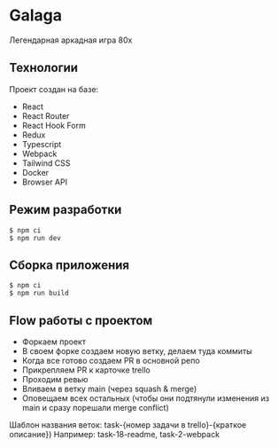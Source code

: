 # Galaga

Легендарная аркадная игра 80х

## Технологии

Проект создан на базе:

- React
- React Router
- React Hook Form
- Redux
- Typescript
- Webpack
- Tailwind CSS
- Docker
- Browser API

## Режим разработки

```
$ npm ci
$ npm run dev
```

## Сборка приложения

```
$ npm ci
$ npm run build
```

## Flow работы с проектом

- Форкаем проект
- В своем форке создаем новую ветку, делаем туда коммиты
- Когда все готово создаем PR в основной репо
- Прикрепляем PR к карточке trello
- Проходим ревью
- Вливаем в ветку main (через squash & merge)
- Оповещаем всех остальных (чтобы они подтянули изменения из main и сразу порешали merge conflict)

Шаблон названия веток: task-{номер задачи в trello}-{краткое описание})
Например: task-18-readme, task-2-webpack
